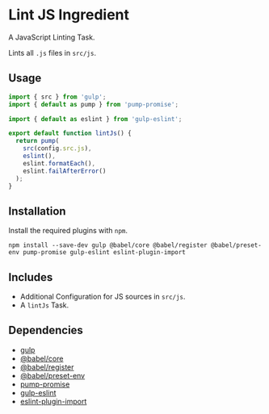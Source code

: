 Lint JS Ingredient
================================================================================

A JavaScript Linting Task.

Lints all `.js` files in `src/js`. 

Usage
--------------------------------------------------------------------------------

```javascript
import { src } from 'gulp';
import { default as pump } from 'pump-promise';	

import { default as eslint } from 'gulp-eslint';

export default function lintJs() {
  return pump(
    src(config.src.js),
    eslint(),
    eslint.formatEach(),
    eslint.failAfterError()
  );
}
```

Installation
--------------------------------------------------------------------------------

Install the required plugins with `npm`.

`npm install --save-dev gulp @babel/core @babel/register @babel/preset-env pump-promise gulp-eslint eslint-plugin-import`

Includes
--------------------------------------------------------------------------------

- Additional Configuration for JS sources in `src/js`.
- A `lintJs` Task.

Dependencies
--------------------------------------------------------------------------------

- [gulp](https://www.npmjs.com/package/gulp)
- [@babel/core](https://www.npmjs.com/package/@babel/core)
- [@babel/register](https://www.npmjs.com/package/@babel/register)
- [@babel/preset-env](https://www.npmjs.com/package/@babel/preset-env)
- [pump-promise](https://www.npmjs.com/package/pump-promise)
- [gulp-eslint](https://www.npmjs.com/package/gulp-eslint)
- [eslint-plugin-import](https://www.npmjs.com/package/eslint-plugin-import)
